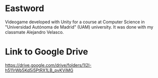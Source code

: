 # Eastword
Videogame developed with Unity for a course at Computer Science in "Universidad Autónoma de Madrid" (UAM) university. It was done with my classmate Alejandro Velasco.

# Link to Google Drive
https://drive.google.com/drive/folders/1l2I-h511rWb5Kd5i5PtRX1LB_pvKViMG
